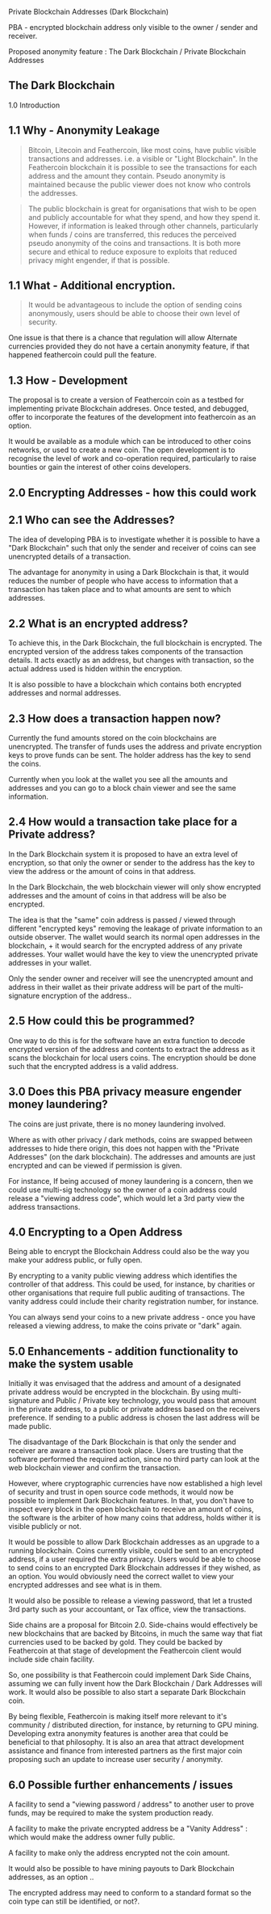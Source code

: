 Private Blockchain Addresses (Dark Blockchain)

PBA - encrypted blockchain address only visible to the owner / sender and receiver.

Proposed anonymity feature : The Dark Blockchain / Private Blockchain Addresses

The Dark Blockchain
-------------------

1.0 Introduction 

1.1 Why - Anonymity Leakage
------------------------------------
> Bitcoin, Litecoin and Feathercoin, like most coins, have public visible transactions and addresses. i.e. a visible or "Light Blockchain". In the Feathercoin blockchain it is possible to see the transactions for each address and the amount they contain. Pseudo anonymity is maintained because the public viewer does not know who controls the addresses.

> The public blockchain is great for organisations that wish to be open and publicly accountable for what they spend, and how they spend it. However, if information is leaked through other channels, particularly when funds / coins are transferred, this reduces the perceived pseudo anonymity of the coins and transactions. It is both more secure and ethical to reduce exposure to exploits that reduced privacy might engender, if that is possible.

1.1 What - Additional encryption.
--------------------------------
> It would be advantageous to include the option of sending coins anonymously, users should be able to choose their own level of security.

One issue is that there is a chance that regulation will allow Alternate currencies provided they do not have a certain anonymity feature, if that happened feathercoin could pull the feature.

1.3 How - Development
---------------------
The proposal is to create a version of Feathercoin coin as a testbed for implementing private Blockchain addreses. Once tested, and debugged, offer to incorporate the features of the development into feathercoin as an option. 

It would be available as a module which can be introduced to other coins networks, or used to create a new coin. The open development is to recognise the level of work and co-operation required, particularly to raise bounties or gain the interest of other coins developers.

2.0 Encrypting Addresses - how this could work
----------------------------------------------
2.1 Who can see the Addresses?
------------------------------
The idea of developing PBA is to investigate whether it is possible to have a "Dark Blockchain" such that only the sender and receiver of coins can see unencrypted details of a transaction.

The advantage for anonymity in using a Dark Blockchain is that, it  would reduces the number of people who have access to information that a transaction has taken place and to what amounts are sent to which addresses.

2.2 What is an encrypted address?
---------------------------------
To achieve this, in the Dark Blockchain, the full blockchain is encrypted. The encrypted version of the address takes components of the transaction details. It acts exactly as an address, but changes with transaction, so the actual address used is hidden within the encryption.

It is also possible to have a blockchain which contains both encrypted addresses and normal addresses.

2.3 How does a transaction happen now?
-------------------------------------
Currently the fund amounts stored on the coin blockchains are unencrypted. The transfer of funds uses the address and private encryption keys to prove funds can be sent. The holder address has the key to send the coins.

Currently when you look at the wallet you see all the amounts and addresses and you can go to a block chain viewer and see the same information.

2.4 How would a transaction take place for a Private address?
-----------------------------------------------------------
In the Dark Blockchain system it is proposed to have an extra level of encryption, so that only the owner or sender to the address has the key to view the address or the amount of coins in that address.

In the Dark Blockchain, the web blockchain viewer will only show encrypted addresses and the amount of coins in that address will be also be encrypted.

The idea is that the "same" coin address is passed / viewed through different "encrypted keys" removing the leakage of private information to an outside observer. The wallet would search its normal open addresses in the blockchain, + it would search for the encrypted address of any private addresses. Your wallet would have the key to view the unencrypted private addresses in your wallet.

Only the sender owner and receiver will see the unencrypted amount and address in their wallet as their private address will be part of the multi-signature encryption of the address..

2.5 How could this be programmed?
-------------------------------
One way to do this is for the software have an extra function to decode encrypted version of the address and contents to extract the address as it scans the blockchain for local users coins. The encryption should be done such that the encrypted address is a valid address. 

3.0 Does this PBA privacy measure engender money laundering?
------------------------------------------------------------

The coins are just private, there is no money laundering involved.

Where as with other privacy / dark methods, coins are swapped between addresses to hide there origin, this does not happen with the "Private Addresses" (on the dark blockchain). The addresses and amounts are just encrypted and can be viewed if permission is given.

For instance, If being accused of money laundering is a concern, then we could use multi-sig technology so the owner of a coin address could release a "viewing address code", which would let a 3rd party view the address transactions.

4.0 Encrypting to a Open Address
--------------------------------
Being able to encrypt the Blockchain Address could also be the way you make your address public, or fully open. 

By encrypting to a vanity public viewing address which identifies the controller of that address. This could be used, for instance, by charities or other organisations that require full public auditing of transactions. The vanity address could include their charity registration number, for instance.

You can always send your coins to a new private address - once you have released a viewing address, to make the coins private or "dark" again.

5.0 Enhancements - addition functionality to make the system usable 
-------------------------------------------------------------------

Initially it was envisaged that the address and amount of a designated private address would be encrypted in the blockchain. By using multi-signature and Public / Private key technology, you would pass that amount in the private address, to a public or private address based on the receivers preference. If sending to a public address is chosen the last address will be made public.

The disadvantage of the Dark Blockchain is that only the sender and receiver are aware a transaction took place. Users are trusting that the software performed the required action, since no third party can look at the web blockchain viewer and confirm the transaction.

However, where cryptographic currencies have now established a high level of security and trust in open source code methods, it would now be possible to implement Dark Blockchain features. In that, you don't have to inspect every block in the open blockchain to receive an amount of coins, the software is the arbiter of how many coins that address, holds wither it is visible publicly or not.

It would be possible to allow Dark Blockchain addresses as an upgrade to a running blockchain. Coins currently visible, could be sent to an encrypted address, if a user required the extra privacy. Users would be able to choose to send coins to an encrypted Dark Blockchain addresses if they wished, as an option. You would obviously need the correct wallet to view your encrypted addresses and see what is in them.

It would also be possible to release a viewing password, that let a trusted 3rd party such as your accountant, or Tax office, view the transactions.

Side chains are a proposal for Bitcoin 2.0. Side-chains would effectively be new blockchains that are backed by Bitcoins, in much the same way that fiat currencies used to be backed by gold. They could be backed by Feathercoin at that stage of development the Feathercoin client would include side chain facility.

So, one possibility is that Feathercoin could implement Dark Side Chains, assuming we can fully invent how  the Dark Blockchain / Dark Addresses will work. It would also be possible to also start a separate Dark Blockchain coin.

By being flexible, Feathercoin is making itself more relevant to it's community / distributed direction, for instance, by returning to GPU mining. Developing extra anonymity features is another area that could be beneficial to that philosophy. It is also an area that attract development assistance and finance from interested partners as the first major coin proposing such an update to increase user security / anonymity.


6.0 Possible further enhancements / issues
--------------------------------------------
A facility to send a "viewing password / address" to another user to prove funds, may be required to make the system production ready.

A facility to make the private encrypted address be a "Vanity Address" : which would make the address owner fully public.

A facility to make only the address encrypted not the coin amount.

It would also be possible to have mining payouts to Dark Blockchain addresses, as an option ..

The encrypted address may need to conform to a standard format so the coin type can still be identified, or not?.